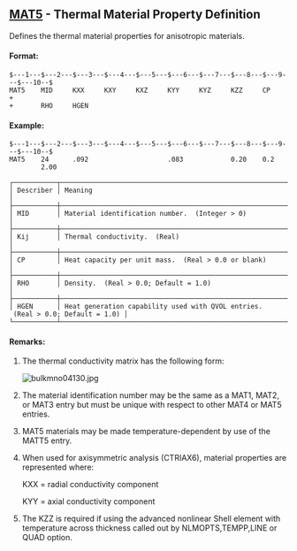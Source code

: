 ## [MAT5](https://nexus.hexagon.com/documentationcenter/bundle/MSC_Nastran_2022.4/page/Nastran_Combined_Book/qrg/bulkmno/TOC.MAT5.xhtml) - Thermal Material Property Definition

Defines the thermal material properties for anisotropic materials.

#### Format:

```nastran
$---1---$---2---$---3---$---4---$---5---$---6---$---7---$---8---$---9---$---10--$
MAT5    MID     KXX     KXY     KXZ     KYY     KYZ     KZZ     CP      +       
+       RHO     HGEN                                                            
```

#### Example:

```nastran
$---1---$---2---$---3---$---4---$---5---$---6---$---7---$---8---$---9---$---10--$
MAT5    24      .092                    .083            0.20    0.2             
        2.00                                                                    
```

```text
┌───────────┬─────────────────────────────────────────────────────────────────────────────────┐
│ Describer │ Meaning                                                                         │
├───────────┼─────────────────────────────────────────────────────────────────────────────────┤
│ MID       │ Material identification number.  (Integer > 0)                                  │
├───────────┼─────────────────────────────────────────────────────────────────────────────────┤
│ Kij       │ Thermal conductivity.  (Real)                                                   │
├───────────┼─────────────────────────────────────────────────────────────────────────────────┤
│ CP        │ Heat capacity per unit mass.  (Real > 0.0 or blank)                             │
├───────────┼─────────────────────────────────────────────────────────────────────────────────┤
│ RHO       │ Density.  (Real > 0.0; Default = 1.0)                                           │
├───────────┼─────────────────────────────────────────────────────────────────────────────────┤
│ HGEN      │ Heat generation capability used with QVOL entries.  (Real > 0.0; Default = 1.0) │
└───────────┴─────────────────────────────────────────────────────────────────────────────────┘
```

#### Remarks:

1. The thermal conductivity matrix has the following form:

     ![bulkmno04130.jpg](https://help-be.hexagonmi.com/bundle/MSC_Nastran_2022.4/page/Nastran_Combined_Book/qrg/bulkmno/../../../assets/bulkmno04130.jpg?_LANG=enus)  

2. The material identification number may be the same as a MAT1, MAT2, or MAT3 entry but must be unique with respect to other MAT4 or MAT5 entries.
3. MAT5 materials may be made temperature-dependent by use of the MATT5 entry.
4. When used for axisymmetric analysis (CTRIAX6), material properties are represented where:

     KXX = radial conductivity component 
     
     KYY = axial conductivity component

5. The KZZ is required if using the advanced nonlinear Shell element with temperature across thickness called out by NLMOPTS,TEMPP,LINE or QUAD option.
